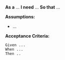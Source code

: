 **As a** ...
**I need** ...
**So that** ...

**Assumptions:**
* ...

**Acceptance Criteria:**
```
Given ...
When ...
Then ..
```